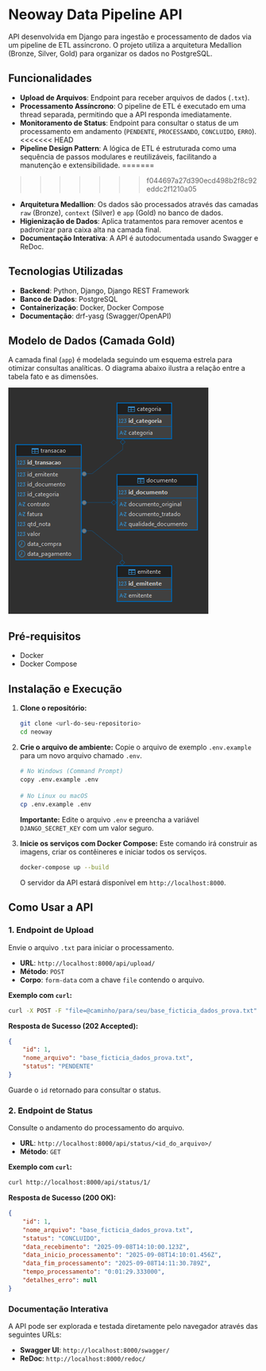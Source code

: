 # Neoway Data Pipeline API

API desenvolvida em Django para ingestão e processamento de dados via um pipeline de ETL assíncrono. O projeto utiliza a arquitetura Medallion (Bronze, Silver, Gold) para organizar os dados no PostgreSQL.

## Funcionalidades

- **Upload de Arquivos**: Endpoint para receber arquivos de dados (`.txt`).
- **Processamento Assíncrono**: O pipeline de ETL é executado em uma thread separada, permitindo que a API responda imediatamente.
- **Monitoramento de Status**: Endpoint para consultar o status de um processamento em andamento (`PENDENTE`, `PROCESSANDO`, `CONCLUIDO`, `ERRO`).
<<<<<<< HEAD
- **Pipeline Design Pattern**: A lógica de ETL é estruturada como uma sequência de passos modulares e reutilizáveis, facilitando a manutenção e extensibilidade.
=======
>>>>>>> f044697a27d390ecd498b2f8c92eddc2f1210a05
- **Arquitetura Medallion**: Os dados são processados através das camadas `raw` (Bronze), `context` (Silver) e `app` (Gold) no banco de dados.
- **Higienização de Dados**: Aplica tratamentos para remover acentos e padronizar para caixa alta na camada final.
- **Documentação Interativa**: A API é autodocumentada usando Swagger e ReDoc.

## Tecnologias Utilizadas

- **Backend**: Python, Django, Django REST Framework
- **Banco de Dados**: PostgreSQL
- **Containerização**: Docker, Docker Compose
- **Documentação**: drf-yasg (Swagger/OpenAPI)

## Modelo de Dados (Camada Gold)

A camada final (`app`) é modelada seguindo um esquema estrela para otimizar consultas analíticas. O diagrama abaixo ilustra a relação entre a tabela fato e as dimensões.

![Diagrama do Modelo de Dados](diagrama.png)

## Pré-requisitos

- Docker
- Docker Compose

## Instalação e Execução

1.  **Clone o repositório:**
    ```sh
    git clone <url-do-seu-repositorio>
    cd neoway
    ```

2.  **Crie o arquivo de ambiente:**
    Copie o arquivo de exemplo `.env.example` para um novo arquivo chamado `.env`.
    ```sh
    # No Windows (Command Prompt)
    copy .env.example .env
    
    # No Linux ou macOS
    cp .env.example .env
    ```
    **Importante:** Edite o arquivo `.env` e preencha a variável `DJANGO_SECRET_KEY` com um valor seguro.

3.  **Inicie os serviços com Docker Compose:**
    Este comando irá construir as imagens, criar os contêineres e iniciar todos os serviços.
    ```sh
    docker-compose up --build
    ```
    O servidor da API estará disponível em `http://localhost:8000`.

## Como Usar a API

### 1. Endpoint de Upload

Envie o arquivo `.txt` para iniciar o processamento.

- **URL**: `http://localhost:8000/api/upload/`
- **Método**: `POST`
- **Corpo**: `form-data` com a chave `file` contendo o arquivo.

**Exemplo com `curl`:**
```bash
curl -X POST -F "file=@caminho/para/seu/base_ficticia_dados_prova.txt" http://localhost:8000/api/upload/
```

**Resposta de Sucesso (202 Accepted):**
```json
{
    "id": 1,
    "nome_arquivo": "base_ficticia_dados_prova.txt",
    "status": "PENDENTE"
}
```
Guarde o `id` retornado para consultar o status.

### 2. Endpoint de Status

Consulte o andamento do processamento do arquivo.

- **URL**: `http://localhost:8000/api/status/<id_do_arquivo>/`
- **Método**: `GET`

**Exemplo com `curl`:**
```bash
curl http://localhost:8000/api/status/1/
```

**Resposta de Sucesso (200 OK):**
```json
{
    "id": 1,
    "nome_arquivo": "base_ficticia_dados_prova.txt",
    "status": "CONCLUIDO",
    "data_recebimento": "2025-09-08T14:10:00.123Z",
    "data_inicio_processamento": "2025-09-08T14:10:01.456Z",
    "data_fim_processamento": "2025-09-08T14:11:30.789Z",
    "tempo_processamento": "0:01:29.333000",
    "detalhes_erro": null
}
```

### Documentação Interativa

A API pode ser explorada e testada diretamente pelo navegador através das seguintes URLs:

- **Swagger UI**: `http://localhost:8000/swagger/`
- **ReDoc**: `http://localhost:8000/redoc/`
